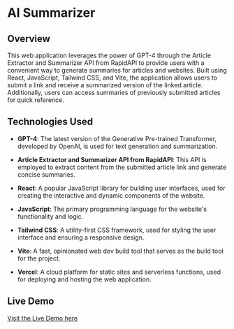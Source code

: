 # AI Summarizer

## Overview

This web application leverages the power of GPT-4 through the Article Extractor and Summarizer API from RapidAPI to provide users with a convenient way to generate summaries for articles and websites. Built using React, JavaScript, Tailwind CSS, and Vite, the application allows users to submit a link and receive a summarized version of the linked article. Additionally, users can access summaries of previously submitted articles for quick reference.

## Technologies Used

- **GPT-4**: The latest version of the Generative Pre-trained Transformer, developed by OpenAI, is used for text generation and summarization.

- **Article Extractor and Summarizer API from RapidAPI**: This API is employed to extract content from the submitted article link and generate concise summaries.

- **React**: A popular JavaScript library for building user interfaces, used for creating the interactive and dynamic components of the website.

- **JavaScript**: The primary programming language for the website's functionality and logic.

- **Tailwind CSS**: A utility-first CSS framework, used for styling the user interface and ensuring a responsive design.

- **Vite**: A fast, opinionated web dev build tool that serves as the build tool for the project.

- **Vercel**: A cloud platform for static sites and serverless functions, used for deploying and hosting the web application.

## Live Demo
[Visit the Live Demo here](https://ai-summarizer-five-iota.vercel.app/)
